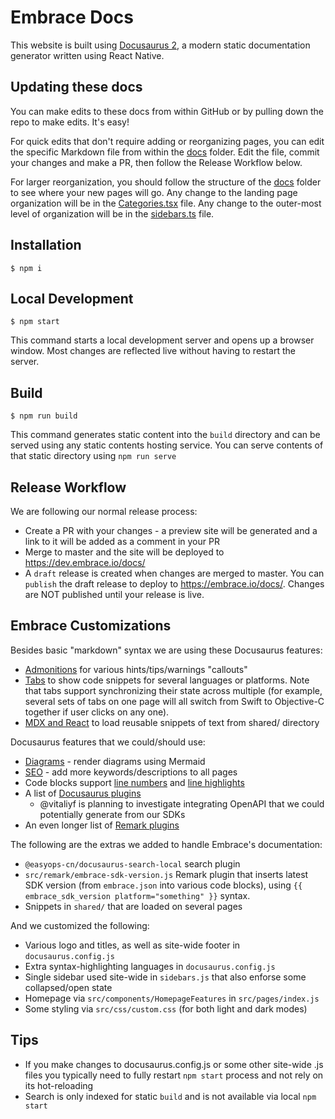 # Embrace Docs

This website is built using [Docusaurus 2](https://docusaurus.io/), a modern static documentation generator written using React Native.

## Updating these docs

You can make edits to these docs from within GitHub or by pulling down the repo to make edits. It's easy!

For quick edits that don't require adding or reorganizing pages, you can edit the specific Markdown file from within the [docs](./docs/) folder. Edit the file, commit your changes and make a PR, then follow the Release Workflow below.

For larger reorganization, you should follow the structure of the [docs](./docs) folder to see where your new pages will go. Any change to the landing page organization will be in the [Categories.tsx](./src/pages/_Home/Categories/Categories.tsx) file. Any change to the outer-most level of organization will be in the [sidebars.ts](./sidebars.ts) file.

## Installation

```
$ npm i
```

## Local Development

```
$ npm start
```

This command starts a local development server and opens up a browser window. Most changes are reflected live without having to restart the server.

## Build

```
$ npm run build
```

This command generates static content into the `build` directory and can be served using any static contents hosting service.
You can serve contents of that static directory using `npm run serve`

## Release Workflow

We are following our normal release process:

- Create a PR with your changes - a preview site will be generated and a link to it will be added as a comment in your PR
- Merge to master and the site will be deployed to https://dev.embrace.io/docs/
- A `draft` release is created when changes are merged to master. You can `publish` the draft release to deploy to https://embrace.io/docs/. Changes are NOT published until your release is live.

## Embrace Customizations

Besides basic "markdown" syntax we are using these Docusaurus features:

- [Admonitions](https://docusaurus.io/docs/markdown-features/admonitions) for various hints/tips/warnings "callouts"
- [Tabs](https://docusaurus.io/docs/markdown-features/tabs) to show code snippets for several languages or platforms. Note that tabs support synchronizing their state across multiple (for example, several sets of tabs on one page will all switch from Swift to Objective-C together if user clicks on any one).
- [MDX and React](https://docusaurus.io/docs/markdown-features/react) to load reusable snippets of text from shared/ directory

Docusaurus features that we could/should use:

- [Diagrams](https://docusaurus.io/docs/markdown-features/diagrams) - render diagrams using Mermaid
- [SEO](https://docusaurus.io/docs/seo) - add more keywords/descriptions to all pages
- Code blocks support [line numbers](https://docusaurus.io/docs/markdown-features/code-blocks#line-numbering) and [line highlights](https://docusaurus.io/docs/markdown-features/code-blocks#line-highlighting)
- A list of [Docusaurus plugins](https://docusaurus.io/community/resources)
  - @vitaliyf is planning to investigate integrating OpenAPI that we could potentially generate from our SDKs
- An even longer list of [Remark plugins](https://github.com/remarkjs/remark/blob/main/doc/plugins.md)

The following are the extras we added to handle Embrace's documentation:

- `@easyops-cn/docusaurus-search-local` search plugin
- `src/remark/embrace-sdk-version.js` Remark plugin that inserts latest SDK version (from `embrace.json` into various code blocks), using `{{ embrace_sdk_version platform="something" }}` syntax.
- Snippets in `shared/` that are loaded on several pages

And we customized the following:

- Various logo and titles, as well as site-wide footer in `docusaurus.config.js`
- Extra syntax-highlighting languages in `docusaurus.config.js`
- Single sidebar used site-wide in `sidebars.js` that also enforse some collapsed/open state
- Homepage via `src/components/HomepageFeatures` in `src/pages/index.js`
- Some styling via `src/css/custom.css` (for both light and dark modes)

## Tips

- If you make changes to docusaurus.config.js or some other site-wide .js files you typically need to fully restart `npm start` process and not rely on its hot-reloading
- Search is only indexed for static `build` and is not available via local `npm start`
